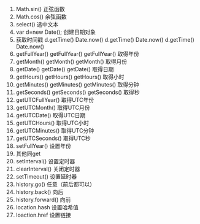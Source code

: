 1. Math.sin() 正弦函数
2. Math.cos() 余弦函数
3. select() 选中文本
4. var d=new Date(); 创建日期对象
5. 获取时间戳 d.getTime() Date.now() d.getTime() Date.now() d.getTime() Date.now()
6. getFullYear() getFullYear() getFullYear() 取得年份
7. getMonth() getMonth() getMonth() 取得月份
8. getDate() getDate() getDate() 取得日期
9. getHours() getHours() getHours() 取得小时
10. getMinutes() getMinutes() getMinutes() 取得分钟
11. getSeconds() getSeconds() getSeconds() 取得秒
12. getUTCFullYear() 取得UTC年份
13. getUTCMonth() 取得UTC月份
14. getUTCDate() 取得UTC日期
15. getUTCHours() 取得UTC小时
16. getUTCMinutes() 取得UTC分钟
17. getUTCSeconds() 取得UTC秒
18. setFullYear() 设置年份
19. 其他同get
20. setInterval() 设置定时器
21. clearInterval() 关闭定时器
22. setTimeout() 设置延时器
23. history.go() 任意（前后都可以）
24. history.back() 向后
25. history.forward() 向前
26. location.hash 设置哈希值
27. loaction.href 设置链接
